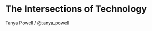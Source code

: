# The Intersections of Technology

Tanya Powell / [@tanya_powell](https://twitter.com/tanya_powell)
